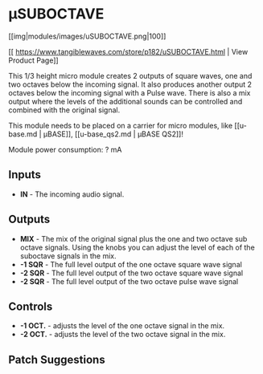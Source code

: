 # µSUBOCTAVE
[[img|modules/images/uSUBOCTAVE.png|100]]

[[ https://www.tangiblewaves.com/store/p182/uSUBOCTAVE.html | View Product Page]]

This 1/3 height micro module creates 2 outputs of  square waves, one and two octaves below the incoming signal. It also produces another output 2 octaves below the incoming signal with a Pulse wave. There is also a mix output where the levels of the additional sounds can be controlled and combined with the original signal.

This module needs to be placed on a carrier for micro modules, like  [[u-base.md | µBASE]],  [[u-base_qs2.md | µBASE QS2]]!

Module power consumption: ? mA

## Inputs

* **IN** - The incoming audio signal.


## Outputs

* **MIX** - The mix of the original signal plus the one and two octave sub octave signals. Using the knobs you can adjust the level of each of the suboctave signals in the mix.
* **-1 SQR** - The full level output of the one octave square wave signal
* **-2 SQR** - The full level output of the two octave square wave signal
* **-2 SQR** - The full level output of the two octave pulse wave signal

## Controls

* **-1 OCT.** - adjusts the level of the one octave signal in the mix.
* **-2 OCT.** - adjusts the level of the two octave signal in the mix.

## Patch Suggestions
